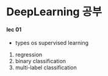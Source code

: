 # DeepLearning 공부

#### lec 01

- types os supervised learning
1. regression
2. binary classification
3. multi-label classification
